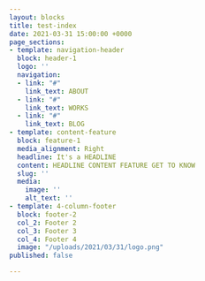 ```yaml
---
layout: blocks
title: test-index
date: 2021-03-31 15:00:00 +0000
page_sections:
- template: navigation-header
  block: header-1
  logo: ''
  navigation:
  - link: "#"
    link_text: ABOUT
  - link: "#"
    link_text: WORKS
  - link: "#"
    link_text: BLOG
- template: content-feature
  block: feature-1
  media_alignment: Right
  headline: It's a HEADLINE
  content: HEADLINE CONTENT FEATURE GET TO KNOW
  slug: ''
  media:
    image: ''
    alt_text: ''
- template: 4-column-footer
  block: footer-2
  col_2: Footer 2
  col_3: Footer 3
  col_4: Footer 4
  image: "/uploads/2021/03/31/logo.png"
published: false

---
```


